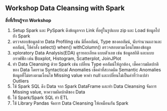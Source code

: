 ## Workshop Data Cleansing with Spark

**สิ่งที่เรียนรู้จาก Workshop**

1. Setup Spark และ PySpark ดึงข้อมูลจาก Link ที่อยู่ในรูปแบบ zip และ Load ข้อมูลไปยัง Spark 
2. ตรวจสอบข้อมูลด้วย Data Profiling เช่น มีกี่คอลัมน์, Type ของคอลัมน์, นับจำนวนแถวและคอลัมน์, ใช้คำสั่ง select() when() withColumn() ตรวจสอบตามเงื่อนไขของข้อมูล
3. xploratory Data Analysis(EDA) ดูรายละเอียด แบบตัวเลข เช่น ข้อมูลสถิติ และแบบกราฟฟิก เช่น Boxplot, Histogram, Scatterplot, JoinJPlot
4. ทำ Data Cleansing ด้วย Spark เช่น เปลี่ยน Type คอลัมน์ให้ถูกต้อง, เช็คความผิดปกติของ Data โดยรวม Syntactical Anomalies เช็คคำที่สะกดผิด Semantic Anomalies ข้อมูลที่ไม่ตรงตามเงื่อนไข Missing value หาค่า null และเปลี่ยนไม่เป็นค่าที่ว่างเปล่า Outliers
5. ใช้ Spark SQL ดึง Data จาก Spark DataFrame และทำ Data Cleansing จัดการ Missing value, หาความผิดปกติของ Data 
6. ใช้ Spark/Spark SQL ทำ ETL 
7. ใช้ Library Pandas จัดการ Data Cleansing ให้เหมือนกัน Spark 